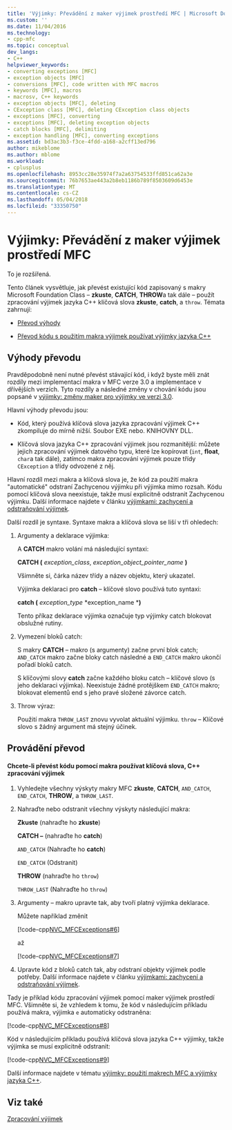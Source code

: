 ```yaml
---
title: 'Výjimky: Převádění z maker výjimek prostředí MFC | Microsoft Docs'
ms.custom: ''
ms.date: 11/04/2016
ms.technology:
- cpp-mfc
ms.topic: conceptual
dev_langs:
- C++
helpviewer_keywords:
- converting exceptions [MFC]
- exception objects [MFC]
- conversions [MFC], code written with MFC macros
- keywords [MFC], macros
- macrosv, C++ keywords
- exception objects [MFC], deleting
- CException class [MFC], deleting CException class objects
- exceptions [MFC], converting
- exceptions [MFC], deleting exception objects
- catch blocks [MFC], delimiting
- exception handling [MFC], converting exceptions
ms.assetid: bd3ac3b3-f3ce-4fdd-a168-a2cff13ed796
author: mikeblome
ms.author: mblome
ms.workload:
- cplusplus
ms.openlocfilehash: 8953cc28e35974f7a2a63754533ffd851ca62a3e
ms.sourcegitcommit: 76b7653ae443a2b8eb1186b789f8503609d6453e
ms.translationtype: MT
ms.contentlocale: cs-CZ
ms.lasthandoff: 05/04/2018
ms.locfileid: "33350750"
---
```

# <a name="exceptions-converting-from-mfc-exception-macros"></a>Výjimky: Převádění z maker výjimek prostředí MFC
To je rozšířená.  
  
 Tento článek vysvětluje, jak převést existující kód zapisovaný s makry Microsoft Foundation Class – **zkuste**, **CATCH**, **THROW**a tak dále – použít zpracování výjimek jazyka C++ klíčová slova **zkuste**, **catch**, a `throw`. Témata zahrnují:  
  
-   [Převod výhody](#_core_advantages_of_converting)  
  
-   [Převod kódu s použitím makra výjimek používat výjimky jazyka C++](#_core_doing_the_conversion)  
  
##  <a name="_core_advantages_of_converting"></a> Výhody převodu  
 Pravděpodobně není nutné převést stávající kód, i když byste měli znát rozdíly mezi implementací makra v MFC verze 3.0 a implementace v dřívějších verzích. Tyto rozdíly a následné změny v chování kódu jsou popsané v [výjimky: změny maker pro výjimky ve verzi 3.0](../mfc/exceptions-changes-to-exception-macros-in-version-3-0.md).  
  
 Hlavní výhody převodu jsou:  
  
-   Kód, který používá klíčová slova jazyka zpracování výjimek C++ zkompiluje do mírně nižší. Soubor EXE nebo. KNIHOVNY DLL.  
  
-   Klíčová slova jazyka C++ zpracování výjimek jsou rozmanitější: můžete jejich zpracování výjimek datového typu, které lze kopírovat (`int`, **float**, `char`a tak dále), zatímco makra zpracování výjimek pouze třídy `CException` a třídy odvozené z něj.  
  
 Hlavní rozdíl mezi makra a klíčová slova je, že kód za použití makra "automatické" odstraní Zachycenou výjimku při výjimka mimo rozsah. Kódu pomocí klíčová slova neexistuje, takže musí explicitně odstranit Zachycenou výjimku. Další informace najdete v článku [výjimkami: zachycení a odstraňování výjimek](../mfc/exceptions-catching-and-deleting-exceptions.md).  
  
 Další rozdíl je syntaxe. Syntaxe makra a klíčová slova se liší v tři ohledech:  
  
1.  Argumenty a deklarace výjimka:  
  
     A **CATCH** makro volání má následující syntaxi:  
  
     **CATCH (** *exception_class*, *exception_object_pointer_name* **)**  
  
     Všimněte si, čárka název třídy a název objektu, který ukazatel.  
  
     Výjimka deklaraci pro **catch** – klíčové slovo používá tuto syntaxi:  
  
     **catch (** *exception_type* *exception_name ***)**  
  
     Tento příkaz deklarace výjimka označuje typ výjimky catch blokovat obslužné rutiny.  
  
2.  Vymezení bloků catch:  
  
     S makry **CATCH** – makro (s argumenty) začne první blok catch; `AND_CATCH` makro začne bloky catch následné a `END_CATCH` makro ukončí pořadí bloků catch.  
  
     S klíčovými slovy **catch** začne každého bloku catch – klíčové slovo (s jeho deklaraci výjimka). Neexistuje žádné protějškem `END_CATCH` makro; blokovat elementů end s jeho pravé složené závorce catch.  
  
3.  Throw výraz:  
  
     Použití makra `THROW_LAST` znovu vyvolat aktuální výjimku. `throw` – Klíčové slovo s žádný argument má stejný účinek.  
  
##  <a name="_core_doing_the_conversion"></a> Provádění převod  
  
#### <a name="to-convert-code-using-macros-to-use-the-c-exception-handling-keywords"></a>Chcete-li převést kódu pomocí makra používat klíčová slova, C++ zpracování výjimek  
  
1.  Vyhledejte všechny výskyty makry MFC **zkuste**, **CATCH**, `AND_CATCH`, `END_CATCH`, **THROW**, a `THROW_LAST`.  
  
2.  Nahraďte nebo odstranit všechny výskyty následující makra:  
  
     **Zkuste** (nahraďte ho **zkuste**)  
  
     **CATCH –** (nahraďte ho **catch**)  
  
     `AND_CATCH` (Nahraďte ho **catch**)  
  
     `END_CATCH` (Odstranit)  
  
     **THROW** (nahraďte ho `throw`)  
  
     `THROW_LAST` (Nahraďte ho `throw`)  
  
3.  Argumenty – makro upravte tak, aby tvoří platný výjimka deklarace.  
  
     Můžete například změnit  
  
     [!code-cpp[NVC_MFCExceptions#6](../mfc/codesnippet/cpp/exceptions-converting-from-mfc-exception-macros_1.cpp)]  
  
     až  
  
     [!code-cpp[NVC_MFCExceptions#7](../mfc/codesnippet/cpp/exceptions-converting-from-mfc-exception-macros_2.cpp)]  
  
4.  Upravte kód z bloků catch tak, aby odstraní objekty výjimek podle potřeby. Další informace najdete v článku [výjimkami: zachycení a odstraňování výjimek](../mfc/exceptions-catching-and-deleting-exceptions.md).  
  
 Tady je příklad kódu zpracování výjimek pomocí maker výjimek prostředí MFC. Všimněte si, že vzhledem k tomu, že kód v následujícím příkladu používá makra, výjimka `e` automaticky odstraněna:  
  
 [!code-cpp[NVC_MFCExceptions#8](../mfc/codesnippet/cpp/exceptions-converting-from-mfc-exception-macros_3.cpp)]  
  
 Kód v následujícím příkladu používá klíčová slova jazyka C++ výjimky, takže výjimka se musí explicitně odstranit:  
  
 [!code-cpp[NVC_MFCExceptions#9](../mfc/codesnippet/cpp/exceptions-converting-from-mfc-exception-macros_4.cpp)]  
  
 Další informace najdete v tématu [výjimky: použití makrech MFC a výjimky jazyka C++](../mfc/exceptions-using-mfc-macros-and-cpp-exceptions.md).  
  
## <a name="see-also"></a>Viz také  
 [Zpracování výjimek](../mfc/exception-handling-in-mfc.md)

